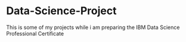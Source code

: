 # Data-Science-Project
This is some of my projects while i am preparing the IBM Data Science Professional Certificate
